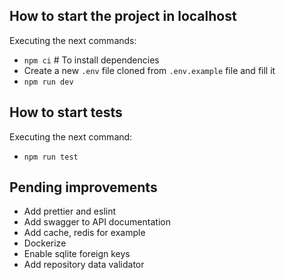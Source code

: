 ## How to start the project in localhost 
Executing the next commands:
- `npm ci` # To install dependencies
- Create a new `.env` file cloned from `.env.example` file and fill it
- `npm run dev`

## How to start tests
Executing the next command:
- `npm run test`

## Pending improvements
- Add prettier and eslint
- Add swagger to API documentation
- Add cache, redis for example
- Dockerize
- Enable sqlite foreign keys
- Add repository data validator
